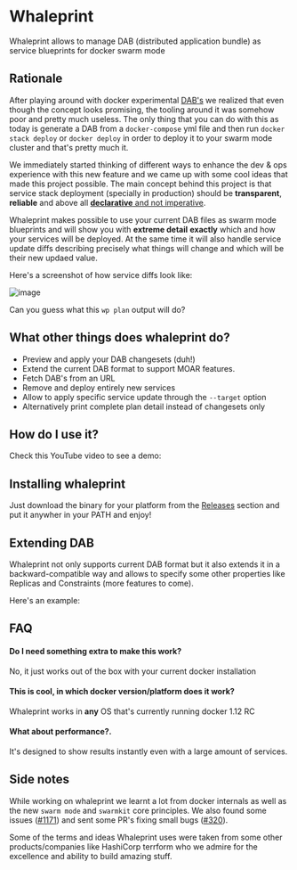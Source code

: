 # Whaleprint
Whaleprint allows to manage DAB (distributed application bundle) as service blueprints for docker swarm mode


## Rationale

After playing around with docker experimental [DAB's](https://github.com/docker/docker/blob/master/experimental/docker-stacks-and-bundles.md) we realized
that even though the concept looks promising, the tooling around it was somehow poor and pretty much useless. The only thing that you can do with this as today is 
generate a DAB from a `docker-compose` yml file and then run `docker stack deploy` or `docker deploy` in order to deploy it to your swarm mode cluster and that's pretty much it. 


We immediately started thinking of different ways to enhance the dev & ops experience with this new feature and we came up with some cool ideas that made this project possible.
The main concept behind this project is that service stack deployment (specially in production) should be __transparent__, __reliable__ and above all [__declarative__ and not imperative](https://en.wikipedia.org/wiki/Declarative_programming#Definition).  

Whaleprint makes possible to use your current DAB files as swarm mode blueprints and will show you with __extreme detail__  __exactly__ which and how your services will be deployed. 
At the same time it will also handle service update diffs describing precisely what things will change and which will be their new updaed value.

Here's a screenshot of how service diffs look like:

![image](https://cloud.githubusercontent.com/assets/1578458/16891549/eb355f4e-4ad1-11e6-83e5-a977f85bc26d.png)


Can you guess what this `wp plan` output will do?


## What other things does whaleprint do?


- Preview and apply your DAB changesets (duh!)
- Extend the current DAB format to support MOAR features.
- Fetch  DAB's from an URL
- Remove and deploy entirely new services
- Allow to apply specific service update through the `--target` option
- Alternatively print complete plan detail instead of changesets only


## How do I use it?

Check this YouTube video to see a demo: 


## Installing whaleprint

Just download the binary for your platform from the [Releases](https://github.com/mantika/whaleprint/releases) section and put it anywher in your PATH and enjoy!

## Extending DAB

Whaleprint not only supports current DAB format but it also extends it in a backward-compatible way and allows to specify some other properties like 
Replicas and Constraints (more features to come).

Here's an example:

## FAQ

#### Do I need something extra to make this work?

No, it just works out of the box with your current docker installation

#### This is cool, in which docker version/platform does it work?

Whaleprint works in __any__ OS that's currently running docker 1.12 RC 

#### What about performance?.

It's designed to show results instantly even with a large amount of services. 


## Side notes

While working on whaleprint we learnt a lot from docker internals as well as the new `swarm mode` and `swarmkit` core principles. We also found some issues
([#1171](https://github.com/docker/swarmkit/issues/1171)) and sent some PR's fixing small bugs ([#320](https://github.com/docker/engine-api/pull/320)).

Some of the terms and ideas Whaleprint uses were taken from some other products/companies like HashiCorp terrform who we admire for the excellence and 
ability to build amazing stuff.
